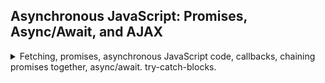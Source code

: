 ## Asynchronous JavaScript: Promises, Async/Await, and AJAX

<details>
<summary>
Fetching, promises, asynchronous JavaScript code, callbacks, chaining promises together, async/await. try-catch-blocks.
</summary>

Asynchronous JavaScript deals with long running tasks that run in the background, most commonly: fetching data from remote servers (ajax calls).

[List of public APIs](https://github.com/public-apis/public-apis)

> **CORS** - Cross Origin Resource Sharing.
> we need Cors if we want to use the api from code.

[Promise](https://developer.mozilla.org/en-US/docs/Web/JavaScript/Reference/Global_Objects/Promise)

- _fetch(url)_ - create a promise.
- _.then(func, func)_ - what to do with the result, implicitly creates another promise.
- _.catch(func)_ - handle rejected promises.
- _.finally(func)_ - will always be called, no matter if successful or not.
- throw(error) - throw an error objects, this will be caught and reject the promise.

Promise static Methods

- _Promise.resolve()_ - a resolved promise object.
- _Promise.reject()_ - a rejected promise object.
- **Promise Combinators** - take an array of promises and return a single promise that runs in parallel.
  - _Promise.all([promise, promise])_ - if one rejects, the entire promise rejects.
  - _Promise.race([promise, promise])_ - is settled as soon as one promise is settled (rejected of fulfilled)
  - _Promise.allSettled([promise, promise])_ - returns all promises when they're settles, even if rejected, no short circuiting. _ES22_.
  - _Promise.any([promise, promise])_ - returns the first successful promise, will reject only if all of them fail. ES21.

### Asynchronous JavaScript: AJAX and APIs

<details>
<summary>
Asynchronous and synchronous code.
</summary>

most of what we wrote so far was synchronous code. executed line by line via the _'execution thread'_ (part of the execution context). each line of code waits for the previous one to complete.

synchronous code

```js
const p = document.querySelector(".p");
p.textContent = "my name is beny";
alert("Text Set!"); //blocking!
console.log("console!");
p.style.color = "red";
```

until we press the 'ok' on the alert, the next line doesn't run. if we had a timer that waits from some time, this would be very annoying. Asynchronous code is designed to go around this.
in this example we set a timeout with a callback function, the line after the setTimeout function runs before the code inside it. we register the callback and move to the next line.

```js
const p = document.querySelector(".p");
setTimeout(function () {
  p.textContent = "my name is beny"; //this is async code
}, 5000);
p.style.color = "red";
```

> Asynchronous code is executed **after a task that runs in the "background" finishes**.

the callback is deferred to the future. Asynchronous programing is coordinating the behavior of a program over time.
just because a method uses a callback function doesn't mean its asynchronous, the Array _.map()_ takes a callback and it sure as hell ain't asynchronous.

in this example, the first line is synchronous code, but the second is actually asynchronous. setting the img 'src' attribute was implemented as an asynchronous method so that it won't block (even if the img takes a long time to load), this is why the event will fire.

```js
const img = document.querySelector(".dog");
img.src = "dog.jpg"; // actually asynchronous code
img.addEventListener("load", function () {
  img.classList.add("fadeIn"); //callback function
});
p.style.width = "300px";
```

event listeners alone aren't necessary asynchronous. an event listener for 'click' isn't performing any background work.

> AJAX: **Asynchronous JavaScript And XML**.
> Allows us to communicate with remote wev servers in an **asynchronous way**. With AJAX calls, we can **request data** from web servers dynamically.

we can get data without having to refresh our page.

the client performs an http request to the server, and the server will send a response. the server contains a 'web API'.

> - API: **Application Programming Interface**.
>   Piece of software that can be used by another piece of software, in order to allow **applications to talk to each other**.
> - There are many types of API's in web Development, like the **DOM API**, **Geolocation API**, and even our classes can have API, and what we currently are interested in are **Online API**.
> - Online API: application running on a server, that receives requests for data, and sends data back as response.
>
> * We can build our own web api (with backend development, like node.js), or use a 3rd-party API.

there is probably an API for anything: weather,flights, currency exchange rates, maps, sending email, getting data about countries... anything we want!

the X in AJAX stands for XML, but today nobody uses xml for requests and responses, we use the JSON format instead.

#### Our First AJAX Call

<details>
<summary>
Using XMLHttpRequest object to perform Ajax calls with event listeners. 
</summary>

A UI component that gets data about countries from an online API.
there are multiple ways to do ajax calls, but we start with the most basic one, it's 'old-school' and not used like this anymore, instead we have promises.

we start by taking the _Rest Countries_ API from the public api list on github. we look for an endpoint URL. we then register a callback on the request.

```js
const request = new XMLHttpRequest();
const url = "https://restcountries.eu/rest/v2/name/";
request.open("GET", url + "portugal");
request.send();
request.addEventListener("load", function () {
  //the 'this' the the request.
  console.log(this.responseText);
  const [data] = JSON.parse(this.responseText);
  console.log(data);
});
```

once we get the data, we can build a html card from it.

```html
<article class="country">
  <img class="country__img" src="" />
  <div class="country__data">
    <h3 class="country__name">COUNTRY</h3>
    <h4 class="country__region">REGION</h4>
    <p class="country__row"><span>👫</span>POP people</p>
    <p class="country__row"><span>🗣️</span>LANG</p>
    <p class="country__row"><span>💰</span>CUR</p>
  </div>
</article>
```

we use a string template as usual. and we refactor away whatever parts we can into different functions. we have two ajax calls at the same time, so the order might change in each time.

if we cared about the order, we would need to chain the request, only send one request after the earlier was completed, which can lead to _'callback hell'_

</details>

#### Welcome to Callback Hell

<details>
<summary>
Callback Hell: making new requests based on responses, and setting many levels of nesting
</summary>

We saw that requests can arrive at different order, let's try and make them happen in sequences.
using the data we got from the countries api, we can request for one country and then find it's neighboring countries.
when the first AJAX call is done, we will take the data from "borders" property, and use it. because it gives us a country code and not a country name, we need a different url endpoint to work with.

in the code endpoint api, the result is a single object, and not an array. ain't that wonderful.

so far, we have only one nested callback, but if we had more it would have horrible, if we wanted to take the neighbor of the neighbor of the neighbor. we would need to nest many callbacks. this is **Callback hell**, and can happen whenever the request is based on the results of a previous response.

here is callback hell with timeouts

```js
setTimeout(() => {
  console.log("1 second passed!");
  setTimeout(() => {
    console.log("2 second passed!");
    setTimeout(() => {
      console.log("3 second passed!");
      setTimeout(() => {
        console.log("4 second passed!");
      }, 1000);
    }, 1000);
  }, 1000);
}, 1000);
```

this is hard to read, hard to understand and will have more bugs. if we want to solve this we need something else.

</details>

</details>

### How the Web Works: Request and Responses

<details>
<summary>
Optional Content: what happens when we access a website.
</summary>

when we access a web server, the client (the browser) sends a requests, and the server (website) sends a response. this is called a
**request-response model** or **client-sever architecture**.

using the url from earlier:

> https://restcountries.eu/rest/v2/alpha/code

we can divide it into parts:
protocol: "http" (or https,or others!)
domain name: "restCountries.eu"
resource: "/rest/v2/alpha/code"

the domain name is just a nice name for us to read, the real address is provided by DNS.
DNS stands for _domain name server_, which is a server that knows how to match a string address from the domain into a real ip address. the io address is a number and a port (port 443 is default for https, 80 for http)

a tcp/ip socket connection is created between the client and the server. the request is an http request, a protocol for communication based around resources.

the request has a

- StartLine
- Header
- Body (for posting data)

the target of the http request is what we called 'resource', if we don't specify the resource, we simply access the root of the website.

the main difference between http and https is that the https protocol is encrypted by some protocol.

once the request is processed, the server sends an http response. the http response is similar to the request, also containing a StartLine, header and a body, but it also has a status code and status message.

the headers are information about the response, and the body contains the json data or the html data or whatever.

in the 1st response, we can the html file. the html file contains all the knowledge of how to get everything we need, like images, JavaScript stuff,css, etc...

TCP/IP breaks the data into small packets and then reassembles them, each packet takes a different route through the internet, the tcp/ip then rebuilds the data.

</details>

### Promises

<details>
<summary>
A promise is a container that will hold the result of an asynchronous operation.
</summary>

ES6 introduces provided a 'promise' object, which is supposed to stop the callback hell issue.

#### The Fetch Api

<details>
<summary>
fetch is a short hand way to create a promise.
</summary>

we now have fetch and promises.

```js
const request = fetch("https://restcountries.eu/rest/v2/name/turkey");
console.log(request);
```

> - **Promise**: an object that is used as a placeholder for the future result of an asynchronous operation.
> - **Promise**: a container for an asynchronously delivered value.
> - **Promise**: a container for a future value.

the promise stores the future value of the ajax request.

> We no longer need to rely on event and callbacks passed into asynchronous functions to handle asynchronous results.
> Instead of nesting callbacks, we can **chain promises** for a sequence of asynchronous operations, therefore **escaping callback hell**.

the promise objects are time sensitive, they have lifecycle and can be in a different state.

- pending
- settled
  - fulfilled
  - rejected

we handle the different states. a promise is only settled once, it cannot revert back.
getting a result is called 'consuming it', the fetch API builds the promise for us.

</details>

#### Consuming Promises

<details>
<summary>
Calling .then() on the promise object to determine how it behaves once is settled/
</summary>

Consuming a promise means using it. we create it with a fetch.
we pass the callback function into the '_.then()_' method. this callback gets the response from the server. we can also pass a callback function to handle bad responses.

the data is in the response body, in a 'readable stream' object. we need to read it, with _.json()_ which is also an asynchronous function that returns a promise, so we need another call to _.then()_, this time the data is available.

```js
fetch("https://restcountries.eu/rest/v2/name/turkey")
  .then(function (response) {
    console.log(response);
    return response.json();
  })
  .then(function (data) {
    console.log(data);
  });

fetch("https://restcountries.eu/rest/v2/name/canada")
  .then((response) => response.json())
  .then((data) => console.log(data));
```

so we need at least 2 calls to Then for each fetch. this makes the code easier to read. promises don't remove callback functions, but they reduce callback hell.

</details>

#### Chaining Promises

<details>
<summary>
rather then nested callbacks, we can use a flat chain of promises,
</summary>

earlier, we had code to get the country and it's neighbors, lets do it with promises. rather then nest, we pull out the promise object into the external chain.

then _.then()_ method always returns a promise,
what we explicitly return is just what we want the promise to resolve into.

```js
fetch("https://restcountries.eu/rest/v2/name/turkey")
  .then((response) => 23)
  .then((r) => console.log(r)); //23
```

a common mistake is to insert the _.then()_ method inside the nested earlier _.then()_, rather than returning the promise object and handling it at the same level of the chain.

</details>

#### Handling Rejected Promises

<details>
<summary>
handling rejected promises - .catch(), finally().
</summary>
so far, we worked under the assumption that our ajax calls resolve successfully, this isn't always true.
the fetch promise can only be rejected when the user loses the internet connection, 
we can simulate this by opening the network tab in the browser and changing the 'throttling' to offline. but for our purposes, we want to first load the page, close the connection and then send the request, we do this by adding a button that sends the request.

**this didn't work for me until i disabled the cache**

we have an uncaught rejection in the promise.
we can handle rejection by adding a 2nd callback function to the _.then()_ function.

```js
fetch("https://restcountries.eu/rest/v2/name/turkey")
  .then(
    (response) => response.json(),
    (err) => alert(err) //error callback
  )
  .then((r) => console.log(r));
```

but this means we need to add an error handler callback inside each _.then()_, we can avoid this by having a _.catch()_ method at the end of the chain, this will handle all error in the chain.

```js
fetch("https://restcountries.eu/rest/v2/name/turkey")
  .then((response) => response.json())
  .then((r) => console.log(r))
  .catch((err) => console.error(err));
```

let's also create a function to render an error

```js
const renderError = function (msg) {
  countriesContainer.insertAdjacentText("beforeend", msg);
  countriesContainer.style.opacity = 1;
};
```

the error is a real JS object. all errors have _.message_ property. we will go into this

one last method of promises is _.finally()_ which takes a callback, and is executed no matter what (success or reject), we wll use it to fade in the container (which we always do)

```js
btn.addEventListener("click", () => {
  fetch("https://restcountries.eu/rest/v2/name/turkey")
    .then((response) => response.json())
    .then((data) => createCard(data[0]))
    .catch((err) => {
      console.log(`got error! console ${err.message}`);
      renderError(err.message);
    })
    .finally(() => (countriesContainer.style.opacity = 1));
});
```

our final case is when the api finishes, but that we didn't get what we want. this is not a reject, a 404 status code is still a fulfilled promise for the fetch.

</details>

#### Throwing Errors Manually

<details>
<summary>
creating errors, throwing them. identifying them.
</summary>

[The Error object](https://developer.mozilla.org/en-US/docs/Web/JavaScript/Reference/Global_Objects/Error) and [Throwing](https://developer.mozilla.org/en-US/docs/Web/JavaScript/Reference/Statements/throw)

this time, we will fix the issue of getting a 404 status code in our promise. we can look at our response object, it has a _.ok_ property which is boolean, and a _.statusCode_, which is a number, we can check this ourself and create a manual error.

this is done by using an Error object. which we need to throw with the _throw_, which rejects the promise, this propagates upwards until the _.catch()_ clause.

```js
const getCountryWithPromiseAndErrorsStatusCode = function (country) {
  fetch(`https://restcountries.eu/rest/v2/name/${country}`)
    .then((response) => {
      console.log(response);
      if (!response.ok) {
        throw new Error(`country not found! ${response.status}`);
      }
      return response.json();
    })
    .then((data) => createCard(data[0]))
    .catch((err) => {
      console.error(`got error! console ${err.message}`);
      renderError(err.message);
    })
    .finally(() => (countriesContainer.style.opacity = 1));
};
```

but we can have an error in each of those callbacks, what do we do? do we copy then error handling into each of the functions?

lets make ourself an utility function,

```js
const getJson = function (url, errorMsg = "Something Went Wrong") {
  return fetch(url).then((response) => {
    if (!response.ok) {
      throw new Error(`${errorMsg} - ${response.status} error!`);
    }
    return response.json();
  });
};
```

but when there is no neighbors, we return, but then we get an error.we can see this in action if we try using australia. we can instead make our own error message for this case.

```js
const getCountryWithPromiseAndErrorsStatusCode2 = function (country) {
  getJson(
    `https://restcountries.eu/rest/v2/name/${country}`,
    "Country not found!"
  )
    .then((data) => {
      createCard(data[0]);
      const neighbor = data[0].borders[0];
      if (!neighbor) throw new Error("no neighbors!");
      return getJson(URLS.code + neighbor);
    })
    .then((data) => createCard(data, "neighbour"))
    .catch((err) => {
      console.error(`got error! ${err.message}`);
      renderError(err.message);
    })
    .finally(() => (countriesContainer.style.opacity = 1));
};
```

</details>

#### Coding Challenge #1

<details>
<summary>
working with API, chaining promises, etc..
</summary>

> In this challenge you will build a function 'whereAmI' which renders a country only based on GPS coordinates. For that, you will use a second API to geocode coordinates. So in this challenge, you’ll use an API on your own for the first time.
> Your tasks:
>
> PART 1
>
> 1. Create a function 'whereAmI' which takes as inputs a latitude value ('lat') and a longitude value ('lng') (these are GPS coordinates, examples are in test data below).
> 2. Do “reverse geocoding” of the provided coordinates. Reverse geocoding means to convert coordinates to a meaningful location, like a city and country name. Use this API to do reverse geocoding: https://geocode.xyz/api. The AJAX call will be done to a URL with this format:https://geocode.xyz/52.508,13.381?geoit=json. Use the fetch API and promises to get the data. Do not use the 'getJSON' function we created, that is cheating.
> 3. Once you have the data, take a look at it in the console to see all the attributes that you received about the provided location. Then, using this data, log a message like this to the console: “You are in Berlin, Germany”.
> 4. Chain a .catch method to the end of the promise chain and log errors to the console.
> 5. This API allows you to make only 3 requests per second. If you reload fast, you will get this error with code 403. This is an error with the request. Remember, fetch() does not reject the promise in this case. So create an error to reject the promise yourself, with a meaningful error message
>
> PART 2
>
> 6. Now it's time to use the received data to render a country. So take the relevant attribute from the geocoding API result, and plug it into the countries API that we have been using.
> 7. Render the country and catch any errors, just like we have done in the last lecture (you can even copy this code, no need to type the same code).

> Test data:
>
> - Coordinates 1: 52.508, 13.381 (Latitude, Longitude)
> - Coordinates 2: 19.037, 72.873
> - Coordinates 3: -33.933, 18.474

</details>

</details>

### Behind the Scenes: The Event Loop

<details>
<summary>
Better understanding of the event loop. the callback queue and the micro tasks queue.
</summary>

let's review the JavaScript runtime again
an JavaScript engine with heap and call stack, web Apis, event Loop with callback queue.

JavaScript only has one thread of execution, there is no multi-threading.

once the call stack is empty (except for the _global execution context_), the event loop takes elements from the callback queue and pushes them onto the call stack.

> Concurrency Model: how JavaScript handles multiple tasks happening at the same time.

so how does asynchronous code executes in a non blocking way with only one thread of execution?

```js
const el =document.querySelector('img');
el.src ='dog.jpg';
el.addEventListener('load',()=> el.classList.add('fadeIn'));

fetch('https://someurl.com/api')
.then(res=> console.log(res);)
```

the webAPI have their own runtime environment, it's not in the JavaScript call stack, registering an event lister is actually something that we do to the webAPI environment.
when the image finishes loading,the event is emitted, and the webAPI pushes the callback function to the callback queue. for timers, there can be a delay, depending on how much work there is to do between the time the the event was emitted and the callback function pushed onto the callback queue, and when it was finally picked up by the event loop to be run in the call stack. Dom events aren't necessarily asynchronous, but they still use the callback queue.

each time the call stack is empty (except for the global execution context), the event loop 'ticks' and pushes a callback from the callback queue onto the stack.

JavaScript doesn't have any concept of time, all asynchronous behavior comes from the webAPIs together with the event loop.

promises work in a slightly different way, they don't go into the callback queue, they have a special queue just for themselves, it's called 'micro-tasks queue' which has **priority** over the callback queue. the micro task queue can keep pushing onto itself, and therefore starve the callback queue. this is bad.

there are also microTasks from objects other than promises, but that's for another time.

#### The Event Loop in Practice

<details>
<summary>
Showing the order of execution.
</summary>

let's see this in our code. first, we can see that the micro-tasks queue has priority over the callback queue. and of course, the global context has to finish it's first one before the event loop 'tick'

we use the _Promise.Resolve()_ to demonstrate this:

```js
console.log("test event loop start");
setTimeout(() => console.log("0 sec timer"), 0); //call after zero seconds, push into the callback queue
Promise.resolve("resolved promise!").then((d) => console.log(d)); //pushed into the micro-task queue.
console.log("test end");
```

> - test start
> - test end
> - _event loop tick_
> - resolved promise
> - _event loop tick_
> - 0 sec timer
> - _event loop tick_

now lets show that a timer waits for the promise to finish. even if we say zero seconds, it is delayed until the promise ends.

```js
setTimeout(() => console.log("0 sec timer2"), 0);

Promise.resolve("resolved 2").then((res) => {
  for (let i = 0; i < 10 ** 7; ++i) {
    //waste time
  }
  console.log(res);
});
```

</details>

</details>

### Building A Simple Promise

<details>
<summary>
Using promises instead of callbacks.
</summary>

let's build our own promise, based on the lottery ticket example.
the Promise constructor takes a function, called an executor function, this function has resolve and reject as arguments. what we pass to the 'resolve' function is the argument that will be passed to the _.then()_ callback function, and the 'reject' will be passed to the _.catch()_ clause, or the 2nd callback function of the _.then()_.

```js
const lotteryPromise = new Promise(function (resolve, reject) {
  if (Math.random() > 0.5) {
    resolve("The promise was resolved! you won!");
  } else {
    reject("The promise was rejected! you lost!");
  }
});
lotteryPromise.then((x) => console.log(x)).catch((err) => console.error(err));
```

if we want to make this asynchorunse, we need to add a timeout,

```js
function ourOwnPromise() {
  const lotteryPromise = new Promise(function (resolve, reject) {
    setTimeout(() => {
      if (Math.random() > 0.5) {
        resolve("The promise was resolved! you won!");
      } else {
        reject("The promise was rejected! you lost!");
      }
    }, 1500);
  });
  lotteryPromise.then((x) => console.log(x)).catch((err) => console.error(err));
}
```

in real life, we usually just consume promises, at most we can wrap callback function into promise objects, something called 'promisifing'.

```js
const wait = function (seconds) {
  return new Promise(function (resolve) {
    setTimeout(resolve, seconds * 1000);
  });
};

wait(5)
  .then(() => {
    console.log("I waited 5 seconds");
    return wait(2);
  })
  .then(() => console.log("I waited for 2 seconds"));
```

so instead of the earlier nested set timeout form before, we can use our promisified chain.

```js
setTimeout(() => {
  console.log("1 second passed!");
  setTimeout(() => {
    console.log("2 second passed!");
    setTimeout(() => {
      console.log("3 second passed!");
      setTimeout(() => {
        console.log("4 second passed!");
      }, 1000);
    }, 1000);
  }, 1000);
}, 1000);
```

is changed into this, which looks slightly better?

```js
wait(1)
  .then(() => {
    console.log("1 second passed");
    return wait(1);
  })
  .then(() => {
    console.log("2 second passed");
    return wait(1);
  })
  .then(() => {
    console.log("3 second passed");
    return wait(1);
  })
  .then(() => {
    console.log("4 second passed");
    return wait(1);
  });
```

if we want fulfilled or a rejected promise, we can static methods

```js
Promise.resolve("abc");
Promise.reject("dsa");
```

#### Promisifying the Geo-location API

<details>
<summary>
changing our previous work to something else.
</summary>

let's promisify our geo-location api from the mapity project..
we used callbacks

```js
navigator.geolocation.getCurrentPosition(
  (position) => console.log(position),
  (err) => console.error(err)
);
```

now we move to promises.

```js
const promisifiedGeoLocation = function () {
  return new Promise((resolve, reject) => {
    navigator.geolocation.getCurrentPosition(resolve, reject);
  });
};
promisifiedGeoLocation().then((res) => console.log(res));
```

and lets advance our 'whereAmI' method from the challenge. the result of calling 'fetch()' is a promise.

object destructuring. renaming latitude to lat,

```js
const { latitude: lat, longitude: lng } = res.coords;
```

</details>

#### Coding Challenge #2

<details>
<summary>
Chaining more and more promises together.
</summary>

> For this challenge you will actually have to watch the video! Then, build the image loading functionality that I just showed you on the screen.
> Your tasks:
>
> Tasks are not super-descriptive this time, so that you can figure out some stuff by yourself. Pretend you're working on your own.
>
> PART 1
>
> 1. Create a function 'createImage' which receives 'imgPath' as an input. This function returns a promise which creates a new image (use document.createElement('img')) and sets the .src attribute to the provided image path.
> 2. When the image is done loading, append it to the DOM element with the 'images' class, and resolve the promise. The fulfilled value should be the image element itself. In case there is an error loading the image (listen for the'error' event), reject the promise.
> 3. If this part is too tricky for you, just watch the first part of the solution.
>
> PART 2
>
> 4. Consume the promise using .then and also add an error handler
> 5. After the image has loaded, pause execution for 2 seconds using the 'wait' function we created earlier.
> 6. After the 2 seconds have passed, hide the current image (set display CSS property to 'none'), and load a second image (Hint: Use the image element returned by the 'createImage' promise to hide the current image. You will need a global variable for that).
> 7. After the second image has loaded, pause execution for 2 seconds again.
> 8. After the 2 seconds have passed, hide the current image.
>
> Test data: Images in the img folder.
> Test the error handler by passing a wrong image path. Set the network speed to “Fast 3G” in the dev tools Network tab, otherwise images load too fast.

</details>

</details>

### Async Await

<details>
<summary>
a synthetic sugar over promises that makes our code cleaner and easier to read. we mark our functions as async to make them run in background.
</summary>

there is a different way to consume promises, this is called _async await_. we add the 'async' modifier to the function. it runs in the background and returns a promise. an _async_ function contains the _await_ keyword. this will stop the code execution until the promise is completed. because we are in an _async_ function, we don't block the main execution context, our code looks like regular code, but behaves asynchronously.

this is still promises and 'then', but we have cleaner syntax.

```js
const whereAmIAsync = async function (country) {
  const res = await fetch(`https://restcountries.eu/rest/v2/name/${country}`);
  console.log(res);
};
console.log("before async call");
whereAmIAsync("india");
console.log("after async call"); //will be displayed before the async function.
```

and now we can recreate the function itself, calling _await_ as many times as we want. without callback functions or chaining.

```js
const whereAmIAsync = async function (country) {
  const res = await fetch(`https://restcountries.eu/rest/v2/name/${country}`);
  const data = await res.json();
  createCard(data[0]);
};

const whereAmIAsyncNeighbors = async function (country) {
  const res = await fetch(URLS.name + country);
  const data = await res.json();
  createCard(data[0]);
  const neighbor = data[0].borders[0];
  if (neighbor) {
    const res2 = await fetch(URLS.code + neighbor);
    const data2 = await res2.json();
    createCard(data2, "neighbor");
  }
};

const whereAmIAsyncPosition = async function () {
  const pos = await getMyPosition();
  const { latitude: lat, longitude: lng } = pos.coords;
  const positionResponse = await fetch(URLS.bigData(lat, lng));
  const positionData = await positionResponse.json();
  await whereAmIAsyncNeighbors(positionData.countryName);
};
```

it's easy to forget the _.json()_ part. we should probably simplify the getJson utility function.

```js
const getAsyncJson = async function (url) {
  const response = await fetch(url);
  const data = await response.json();
  return data;
};
```

#### Try Catch Blocks

<details>
<summary>
Try-Catch-Finally blocks to handle errors.
</summary>

when we changed our chain of promises to async/await functions, we dropped the error handling behavior, let's bring it back.

we can't attach the '.catch()' block anymore, but we can use 'try-catch' blocks. this isn't unique for asynchronous JavaScript, and can be used anywhere in the language. we wrap our code with a try-catch-finally block, and handle any errors inside it.

```js
try {
  let y = 1;
  const x = 2;

  x = 9;
} catch (e) {
  // catching the error
  console.error(e);
} finally {
  console.log("finally block");
}
const z = 10;
z = 5; //uncaught type error!
```

with our real code, we can use it to catch errors from asynchronous functions. but because promises are only rejected when the connection is offline, we need to create the errors ourselves. again, by using _throw_ with an error object.

```js
const whereAmIAsyncTryCatch = async function (country) {
  try {
    const data = await getAsyncJson(URLS.name + country);
    if (!data.ok) throw new Error(`status code is ${data.status}`);
    createCard(data[0]);
  } catch (err) {
    console.error("error is", err.message);
  } finally {
    console.log("function finished!");
  }
};
```

errors that were 'thrown' propagate up the chain until they meet a catch block. if we aren't using the error, we can drop the parentheses

```js
try {
} catch {
  //do something without the error
} finally {
}
```

</details>

#### Returning Values From Async Functions

<details>
<summary>
if we have a async function we wish to use the return value, we go back to .then() or callback functions. we can also re-throw errors.
</summary>

but what if we want to return a value from an async function?
we get a promise, not a value. in the console we see
"Promise{\<pending>}" and not the data.
we can use the _.then()_ syntax instead,

```js
const asyncValue = async function (x) {
  return x * 2;
};
const foo = async function (x) {
  const v = await asyncValue(x);
  return `v is ${v}`;
};

console.log(foo(99));
foo(115).then((x) => console.log(x));
```

but it's not perfect, the promise is still fulfilled, we need to rethrow the error.
when we have a nested block with promises, we can throw the same error again.

```js
try {
  throw new Error("some error");
} catch (e) {
  console.error(e); //log error
  throw e; //pass it upwards
}
```

there is a problem that we mix styles, we can't use 'await' outside an 'async' function, so we need to use _.then()_. however, we can create IIFE that are async.

1. adding the async keyword.
2. not forgetting to wrap the function definition in parentheses to make it an expression.

```js
(async function () {
  //body
})(); //invoke
```

this happens a lot in the real time, async function calling other async functions and returning data from them

</details>
</details>

### Promise Combinators

<details>
<summary>
Promise Combinators, launching several promises at once.
</summary>

Running Promises in Parallel

let's create a function that takes three countries, and gets the capital cities into an array.
this basic structure works, but is inefficient. we call them sequently, despite them having no dependencies on one another. why do we need to wait for each call to finish before doing the next one?

we can see this in the network tab.

```js
const get3CountriesSeq = async function (c1, c2, c3) {
  try {
    const [c1Data] = await getAsyncJson(URLS.name + c1);
    const [c2Data] = await getAsyncJson(URLS.name + c2);
    const [c3Data] = await getAsyncJson(URLS.name + c3);
    console.log([c1Data.capital, c2Data.capital, c3Data.capital]);
  } catch (err) {
    console.error(err);
  }
};

get3CountriesSeq("germany", "france", "ireland");
```

it would be better to run all tasks in parallel, this can be done with _Promise.all()_ static method, which takes an array of promises and return a combined promise.

```js
const get3CountriesPar = async function (c1, c2, c3) {
  try {
    const data = await Promise.all([
      getAsyncJson(URLS.name + c1),
      getAsyncJson(URLS.name + c2),
      getAsyncJson(URLS.name + c3),
    ]);
    console.log(data.map((d) => d[0].capital));
  } catch (err) {
    console.error(err);
  }
};

get3CountriesPar("germany", "france", "ireland"); // ok
get3CountriesPar("germany", "franceAndDance", "ireland"); // one rejects, so error
```

if one promise rejects, the combined promise rejects as well.

#### Promise Combinators: race,allSettled, Any

<details>
<summary>
Additional Promise Combinators: race,allSettled,any.
</summary>

additional combinators, also take an array of promises and return a single promise.

_Promise.race()_ is settled as soon as the first promise is settled. doesn't matter if successfully or not.

```js
const get3CountriesParRace = async function (c1, c2, c3) {
  try {
    const p = await Promise.race([
      //Promise.reject('always reject'), rejected
      getAsyncJson(URLS.name + c1),
      getAsyncJson(URLS.name + c2),
      getAsyncJson(URLS.name + c3),
    ]);
    console.log(...p); // can be one or more.
  } catch (e) {
    console.error("race rejects!", e);
  }
};
get3CountriesParRace("germany", "france", "ireland"); // ok
get3CountriesParRace("germanyDaddy", "france", "ireland"); // might be good, might not
```

_Promise.allSettled()_ will return the settled promises, will never short circuit. like the _Promise.all()_ but without rejecting.

```js
const parAllSettled = async function () {
  try {
    const p = await Promise.allSettled([
      Promise.resolve("success"),
      Promise.reject("always reject"),
      Promise.resolve("another success"),
    ]);
    console.log(p);
  } catch (e) {
    console.error("all settled rejects!", e);
  }
};
parAllSettled();
```

_Promise.any()_ - will return the first successfully settled promise. it will reject only if all promises reject. like _Promise.race()_, but will take the successful promises.

```js
const parAnySuccess = async function () {
  try {
    const p = await Promise.any([
      Promise.resolve("success"),
      Promise.reject("always reject"),
      Promise.resolve("another success"),
    ]);
    console.log(p);
  } catch (e) {
    console.error("any rejects!", e);
  }
};
const parAnyFails = async function () {
  try {
    const p = await Promise.any([Promise.reject("always reject")]);
    console.log(p);
  } catch (e) {
    console.error("any rejects!", e);
  }
};
parAnySuccess();
parAnyFails();
```

</details>

#### Coding Challenge #3

<details>
<summary>
Code challenge, using combinators, promises, etc... mapping with async await. returning values from async.
</summary>

> Your tasks:
> PART 1
>
> 1. Write an async function 'loadNPause' that recreates Challenge #2, this time using async/await (only the part where the promise is consumed, reuse the 'createImage' function from before).
> 2. Compare the two versions, think about the big differences, and see which one you like more?
> 3. Don't forget to test the error handler, and to set the network speed to “Fast 3G” in the dev tools Network tab
>
> PART 2
>
> 1. Create an async function 'loadAll' that receives an array of image paths 'imgArr'.
> 2. Use .map to loop over the array, to load all the images with the 'createImage' function (call the resulting array 'imgs').
> 3. Check out the 'imgs' array in the console! Is it like you expected?
> 4. Use a promise combinator function to actually get the images from the array.
> 5. Add the 'parallel' class to all the images (it has some CSS styles).
>
> Test data Part 2:
> ['img/img-1.jpg', 'img/img-2.jpg', 'img/img-3.jpg'].
>
> To test, turn off the 'loadNPause' function.

</details>
</details>
</details>
